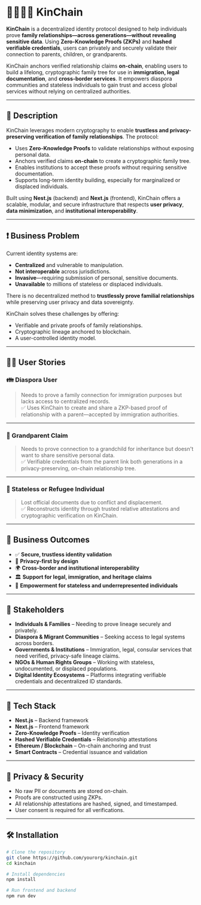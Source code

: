 # 👨‍👩‍👧‍👦 KinChain

**KinChain** is a decentralized identity protocol designed to help individuals prove **family relationships—across generations—without revealing sensitive data**. Using **Zero-Knowledge Proofs (ZKPs)** and **hashed verifiable credentials**, users can privately and securely validate their connection to parents, children, or grandparents. 

KinChain anchors verified relationship claims **on-chain**, enabling users to build a lifelong, cryptographic family tree for use in **immigration, legal documentation**, and **cross-border services**. It empowers diaspora communities and stateless individuals to gain trust and access global services without relying on centralized authorities.

---

## 📘 Description

KinChain leverages modern cryptography to enable **trustless and privacy-preserving verification of family relationships**. The protocol:

- Uses **Zero-Knowledge Proofs** to validate relationships without exposing personal data.
- Anchors verified claims **on-chain** to create a cryptographic family tree.
- Enables institutions to accept these proofs without requiring sensitive documentation.
- Supports long-term identity building, especially for marginalized or displaced individuals.

Built using **Nest.js** (backend) and **Next.js** (frontend), KinChain offers a scalable, modular, and secure infrastructure that respects **user privacy**, **data minimization**, and **institutional interoperability**.

---

## ❗ Business Problem

Current identity systems are:

- **Centralized** and vulnerable to manipulation.
- **Not interoperable** across jurisdictions.
- **Invasive**—requiring submission of personal, sensitive documents.
- **Unavailable** to millions of stateless or displaced individuals.

There is no decentralized method to **trustlessly prove familial relationships** while preserving user privacy and data sovereignty.

KinChain solves these challenges by offering:

- Verifiable and private proofs of family relationships.
- Cryptographic lineage anchored to blockchain.
- A user-controlled identity model.

---

## 🧑‍💼 User Stories

### 👪 Diaspora User
> Needs to prove a family connection for immigration purposes but lacks access to centralized records.  
✅ Uses KinChain to create and share a ZKP-based proof of relationship with a parent—accepted by immigration authorities.

---

### 👴 Grandparent Claim  
> Needs to prove connection to a grandchild for inheritance but doesn't want to share sensitive personal data.  
✅ Verifiable credentials from the parent link both generations in a privacy-preserving, on-chain relationship tree.

---

### 🧾 Stateless or Refugee Individual  
> Lost official documents due to conflict and displacement.  
✅ Reconstructs identity through trusted relative attestations and cryptographic verification on KinChain.

---

## 🎯 Business Outcomes

- ✅ **Secure, trustless identity validation**
- 🔐 **Privacy-first by design**
- 🌍 **Cross-border and institutional interoperability**
- 🏛️ **Support for legal, immigration, and heritage claims**
- 🌱 **Empowerment for stateless and underrepresented individuals**

---

## 👥 Stakeholders

- **Individuals & Families** – Needing to prove lineage securely and privately.
- **Diaspora & Migrant Communities** – Seeking access to legal systems across borders.
- **Governments & Institutions** – Immigration, legal, consular services that need verified, privacy-safe lineage claims.
- **NGOs & Human Rights Groups** – Working with stateless, undocumented, or displaced populations.
- **Digital Identity Ecosystems** – Platforms integrating verifiable credentials and decentralized ID standards.

---

## 🔧 Tech Stack

- **Nest.js** – Backend framework
- **Next.js** – Frontend framework
- **Zero-Knowledge Proofs** – Identity verification
- **Hashed Verifiable Credentials** – Relationship attestations
- **Ethereum / Blockchain** – On-chain anchoring and trust
- **Smart Contracts** – Credential issuance and validation

---

## 🔐 Privacy & Security

- No raw PII or documents are stored on-chain.
- Proofs are constructed using ZKPs.
- All relationship attestations are hashed, signed, and timestamped.
- User consent is required for all verifications.

---

## 🛠️ Installation

```bash
# Clone the repository
git clone https://github.com/yourorg/kinchain.git
cd kinchain

# Install dependencies
npm install

# Run frontend and backend
npm run dev

